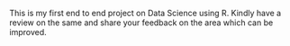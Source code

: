 This is my first end to end project on Data Science using R. Kindly have a review on the same and share your feedback on the area which can be improved.
